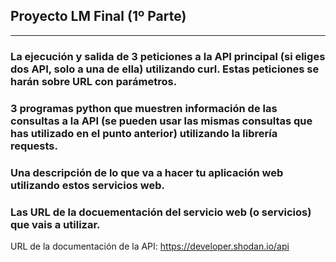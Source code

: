 ## Proyecto LM Final (1º Parte)

---

### La ejecución y salida de 3 peticiones a la API principal (si eliges dos API, solo a una de ella) utilizando curl. Estas peticiones se harán sobre URL con parámetros.







### 3 programas python que muestren información de las consultas a la API (se pueden usar las mismas consultas que has utilizado en el punto anterior) utilizando la librería requests. 


### Una descripción de lo que va a hacer tu aplicación web utilizando estos servicios web.


### Las URL de la docuementación del servicio web (o servicios) que vais a utilizar.

URL de la documentación de la API: https://developer.shodan.io/api
